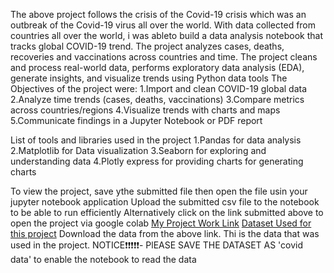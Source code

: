 The above project follows the crisis of the Covid-19 crisis which was an outbreak of the Covid-19 virus all over the world. With data collected from countries all over the world, i was ableto build a data analysis notebook that tracks global COVID-19 trend. The project analyzes cases, deaths, recoveries and vaccinations across countries and time. The project cleans and process real-world data, performs exploratory data analysis (EDA), generate insights, and visualize trends using Python data tools
The Objectives of the project were:
  1.Import and clean COVID-19 global data
  2.Analyze time trends (cases, deaths, vaccinations)
  3.Compare metrics across countries/regions
  4.Visualize trends with charts and maps
  5.Communicate findings in a Jupyter Notebook or PDF report

List of tools and libraries used in the project
 1.Pandas for data analysis
 2.Matplotlib for Data visualization
 3.Seaborn for exploring and understanding data
 4.Plotly express for providing charts for generating charts

To view the project, save ythe submitted file then open the file usin your jupyter notebook application
Upload the submitted csv file to the notebook to be able to run efficiently
Alternatively click on the link submitted above to open the project via google colab
[My Project Work Link](https://colab.research.google.com/drive/1CNqto36VwuGhEiBAeAP7lgK40L_O7pbK?usp=sharing)
[Dataset Used for this project](https://www.kaggle.com/datasets/caesarmario/our-world-in-data-covid19-dataset)
Download the data from the above link. Thi is the data that was used in the project.
NOTICE❗❗❗❗❗- PlEASE SAVE THE DATASET AS 'covid data' to enable the notebook to read the data
